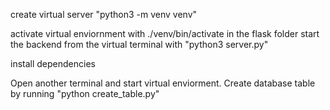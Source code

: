 create virtual server 
"python3 -m venv venv"

activate virtual enviornment with ./venv/bin/activate in the flask folder start the backend from the virtual terminal with "python3 server.py"

install dependencies

Open another terminal and start virtual enviorment. Create database table by running "python create_table.py"
